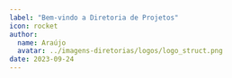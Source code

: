 ```yaml
---
label: "Bem-vindo a Diretoria de Projetos"
icon: rocket
author:
  name: Araújo
  avatar: ../imagens-diretorias/logos/logo_struct.png
date: 2023-09-24
---
```

